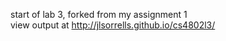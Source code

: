 start of lab 3, forked from my assignment 1  
view output at http://jlsorrells.github.io/cs4802l3/  

